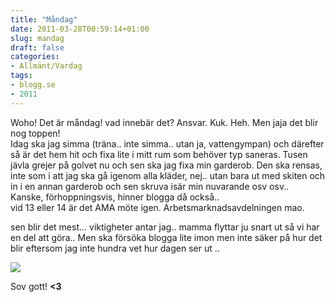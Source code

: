 ```yaml
---
title: "Måndag"
date: 2011-03-28T00:59:14+01:00
slug: mandag
draft: false
categories:
- Allmänt/Vardag
tags:
- blogg.se
- 2011
---
```

Woho! Det är måndag! vad innebär det? Ansvar. Kuk. Heh. Men jaja det blir nog toppen!  
Idag ska jag simma (träna.. inte simma.. utan ja, vattengympan) och därefter så är det hem hit och fixa lite i mitt rum som behöver typ saneras. Tusen jävla grejer på golvet nu och sen ska jag fixa min garderob. Den ska rensas, inte som i att jag ska gå igenom alla kläder, nej.. utan bara ut med skiten och in i en annan garderob och sen skruva isär min nuvarande osv osv..  
Kanske, förhoppningsvis, hinner blogga då också..  
vid 13 eller 14 är det AMA möte igen. Arbetsmarknadsavdelningen mao.  
  
sen blir det mest... viktigheter antar jag.. mamma flyttar ju snart ut så vi har en del att göra.. Men ska försöka blogga lite imon men inte säker på hur det blir eftersom jag inte hundra vet hur dagen ser ut ..  
  
![](/assets/images/blogg.se/dsc01974_139942082.jpg)  
  
  
Sov gott! **<3**